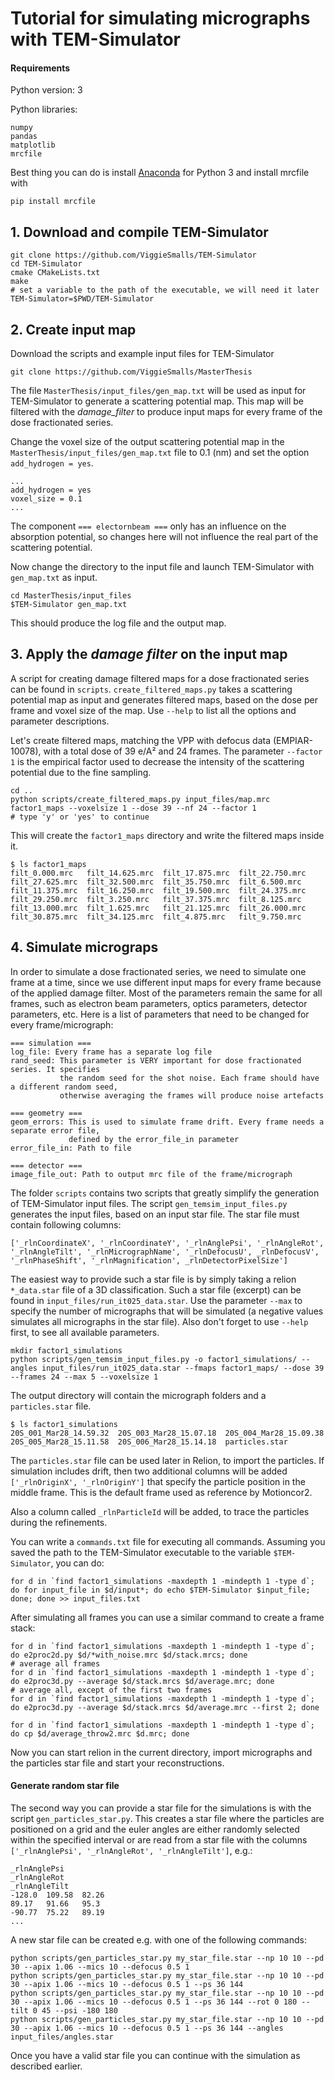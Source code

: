 # Tutorial for simulating micrographs with TEM-Simulator

#### Requirements

Python version: 3

Python libraries:
 
    numpy
    pandas
    matplotlib
    mrcfile 

Best thing you can do is install [Anaconda](https://www.anaconda.com/download/) for Python 3 and install mrcfile with

    pip install mrcfile

## 1. Download and compile TEM-Simulator

    git clone https://github.com/ViggieSmalls/TEM-Simulator
    cd TEM-Simulator
    cmake CMakeLists.txt 
    make
    # set a variable to the path of the executable, we will need it later 
    TEM-Simulator=$PWD/TEM-Simulator

## 2. Create input map

Download the scripts and example input files for TEM-Simulator  
    
    git clone https://github.com/ViggieSmalls/MasterThesis
    
The file `MasterThesis/input_files/gen_map.txt` will be used as input for TEM-Simulator to generate 
a scattering potential map. This map will be filtered with the *damage_filter* to produce input maps for 
every frame of the dose fractionated series.

Change the voxel size of the output scattering potential map in the `MasterThesis/input_files/gen_map.txt` file 
to 0.1 (nm) and set the option `add_hydrogen = yes`.

    ...
    add_hydrogen = yes
    voxel_size = 0.1
    ...
    
The component `=== electornbeam ===` only has an influence on the absorption potential, so changes here 
will not influence the real part of the scattering potential.

Now change the directory to the input file and launch TEM-Simulator with `gen_map.txt` as input.
    
    cd MasterThesis/input_files
    $TEM-Simulator gen_map.txt
    
This should produce the log file and the output map.
    
## 3. Apply the *damage filter* on the input map

A script for creating damage filtered maps for a dose fractionated series can be found in `scripts`. 
`create_filtered_maps.py` takes a scattering potential map as input and generates filtered maps, based on the dose 
per frame and voxel size of the map. Use `--help` to list all the options and parameter descriptions.

Let's create filtered maps, matching the VPP with defocus data (EMPIAR-10078), with a total dose of 39 e/A² and 
24 frames. The parameter `--factor 1` is the empirical factor used to decrease the intensity of the scattering potential 
due to the fine sampling. 

    cd ..
    python scripts/create_filtered_maps.py input_files/map.mrc factor1_maps --voxelsize 1 --dose 39 --nf 24 --factor 1
    # type 'y' or 'yes' to continue
    
This will create the `factor1_maps` directory and write the filtered maps inside it.

    $ ls factor1_maps
    filt_0.000.mrc   filt_14.625.mrc  filt_17.875.mrc  filt_22.750.mrc  filt_27.625.mrc  filt_32.500.mrc  filt_35.750.mrc  filt_6.500.mrc
    filt_11.375.mrc  filt_16.250.mrc  filt_19.500.mrc  filt_24.375.mrc  filt_29.250.mrc  filt_3.250.mrc   filt_37.375.mrc  filt_8.125.mrc
    filt_13.000.mrc  filt_1.625.mrc   filt_21.125.mrc  filt_26.000.mrc  filt_30.875.mrc  filt_34.125.mrc  filt_4.875.mrc   filt_9.750.mrc

## 4. Simulate micrograps

In order to simulate a dose fractionated series, we need to simulate one frame at a time, since we use 
different input maps for every frame because of the applied damage filter. Most of the parameters remain the same for all 
frames, such as electron beam parameters, optics parameters, detector parameters, etc. Here is a list 
of parameters that need to be changed for every frame/micrograph:

    === simulation ===
    log_file: Every frame has a separate log file
    rand_seed: This parameter is VERY important for dose fractionated series. It specifies 
               the random seed for the shot noise. Each frame should have a different random seed,
               otherwise averaging the frames will produce noise artefacts
    
    === geometry ===
    geom_errors: This is used to simulate frame drift. Every frame needs a separate error file, 
                 defined by the error_file_in parameter
    error_file_in: Path to file
    
    === detector ===
    image_file_out: Path to output mrc file of the frame/micrograph

The folder `scripts` contains two scripts that greatly simplify the generation of TEM-Simulator input files. 
The script `gen_temsim_input_files.py` generates the input files, based on an input star file. 
The star file must contain following columns:

    ['_rlnCoordinateX', '_rlnCoordinateY', '_rlnAnglePsi', '_rlnAngleRot', '_rlnAngleTilt', '_rlnMicrographName', '_rlnDefocusU', _rlnDefocusV', '_rlnPhaseShift', '_rlnMagnification', _rlnDetectorPixelSize']

The easiest way to provide such a star file is by simply taking a relion `*_data.star` file of a 3D classification. Such a 
star file (excerpt) can be found in `input_files/run_it025_data.star`. Use the parameter `--max` to specify the number of micrographs 
that will be simulated (a negative values simulates all micrographs in the star file). Also don't forget to use 
`--help` first, to see all available parameters. 

    mkdir factor1_simulations
    python scripts/gen_temsim_input_files.py -o factor1_simulations/ --angles input_files/run_it025_data.star --fmaps factor1_maps/ --dose 39 --frames 24 --max 5 --voxelsize 1
    
The output directory will contain the micrograph folders and a `particles.star` file.

    $ ls factor1_simulations
    20S_001_Mar28_14.59.32  20S_003_Mar28_15.07.18  20S_004_Mar28_15.09.38  20S_005_Mar28_15.11.58  20S_006_Mar28_15.14.18  particles.star
    
The `particles.star` file can be used later in Relion, to import the particles. If simulation includes drift, 
then two additional columns will be added `['_rlnOriginX', '_rlnOriginY']` that specify the particle position in the 
middle frame. This is the default frame used as reference by Motioncor2.

Also a column called `_rlnParticleId` will be added, to trace the particles during the refinements.

You can write a `commands.txt` file for executing all commands. Assuming you saved the path to the TEM-Simulator 
executable to the variable `$TEM-Simulator`, you can do:

    for d in `find factor1_simulations -maxdepth 1 -mindepth 1 -type d`; do for input_file in $d/input*; do echo $TEM-Simulator $input_file; done; done >> input_files.txt
    
After simulating all frames you can use a similar command to create a frame stack:

    for d in `find factor1_simulations -maxdepth 1 -mindepth 1 -type d`; do e2proc2d.py $d/*with_noise.mrc $d/stack.mrcs; done
    # average all frames
    for d in `find factor1_simulations -maxdepth 1 -mindepth 1 -type d`; do e2proc3d.py --average $d/stack.mrcs $d/average.mrc; done
    # average all, except of the first two frames
    for d in `find factor1_simulations -maxdepth 1 -mindepth 1 -type d`; do e2proc3d.py --average $d/stack.mrcs $d/average.mrc --first 2; done
    
    for d in `find factor1_simulations -maxdepth 1 -mindepth 1 -type d`; do cp $d/average_throw2.mrc $d.mrc; done
    
Now you can start relion in the current directory, import micrographs and the particles star file and start your reconstructions.

#### Generate random star file

The second way you can provide a star file for the simulations is with the script `gen_particles_star.py`. This creates 
a star file where the particles are positioned on a grid and the euler angles are either randomly selected within the 
specified interval or are read from a star file with the columns `['_rlnAnglePsi', '_rlnAngleRot', '_rlnAngleTilt']`, e.g.:

    _rlnAnglePsi
    _rlnAngleRot
    _rlnAngleTilt
    -128.0	109.58	82.26
    89.17	91.66	95.3
    -90.77	75.22	89.19
    ...
    
A new star file can be created e.g. with one of the following commands:

    python scripts/gen_particles_star.py my_star_file.star --np 10 10 --pd 30 --apix 1.06 --mics 10 --defocus 0.5 1
    python scripts/gen_particles_star.py my_star_file.star --np 10 10 --pd 30 --apix 1.06 --mics 10 --defocus 0.5 1 --ps 36 144
    python scripts/gen_particles_star.py my_star_file.star --np 10 10 --pd 30 --apix 1.06 --mics 10 --defocus 0.5 1 --ps 36 144 --rot 0 180 --tilt 0 45 --psi -180 180
    python scripts/gen_particles_star.py my_star_file.star --np 10 10 --pd 30 --apix 1.06 --mics 10 --defocus 0.5 1 --ps 36 144 --angles input_files/angles.star
    
Once you have a valid star file you can continue with the simulation as described earlier.

